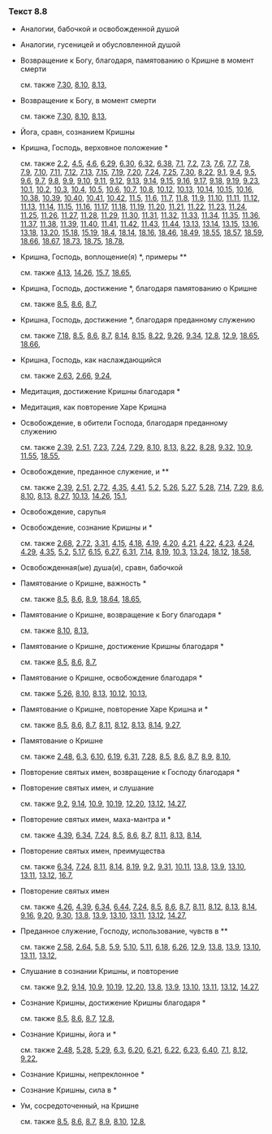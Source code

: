 ### Текст 8.8
	
- Аналогии, бабочкой и освобожденной душой

	
- Аналогии, гусеницей и обусловленной душой

	
- Возвращение к Богу, благодаря, памятованию о Кришне в момент смерти

	см. также  [7.30](../07/0730.md),  [8.10](../08/0810.md),  [8.13](../08/0813.md), 
	
- Возвращение к Богу, в момент смерти

	см. также  [7.30](../07/0730.md),  [8.10](../08/0810.md),  [8.13](../08/0813.md), 
	
- Йога, сравн, сознанием Кришны

	
- Кришна, Господь, верховное положение *

	см. также  [2.2](../02/0202.md),  [4.5](../04/0405.md),  [4.6](../04/0406.md),  [6.29](../06/0629.md),  [6.30](../06/0630.md),  [6.32](../06/0632.md),  [6.38](../06/0638.md),  [7.1](../07/0701.md),  [7.2](../07/0702.md),  [7.3](../07/0703.md),  [7.6](../07/0706.md),  [7.7](../07/0707.md),  [7.8](../07/0708.md),  [7.9](../07/0709.md),  [7.10](../07/0710.md),  [7.11](../07/0711.md),  [7.12](../07/0712.md),  [7.13](../07/0713.md),  [7.15](../07/0715.md),  [7.19](../07/0719.md),  [7.20](../07/0720.md),  [7.24](../07/0724.md),  [7.25](../07/0725.md),  [7.30](../07/0730.md),  [8.22](../08/0822.md),  [9.1](../09/0901.md),  [9.4](../09/0904.md),  [9.5](../09/0905.md),  [9.6](../09/0906.md),  [9.7](../09/0907.md),  [9.8](../09/0908.md),  [9.9](../09/0909.md),  [9.10](../09/0910.md),  [9.11](../09/0911.md),  [9.12](../09/0912.md),  [9.13](../09/0913.md),  [9.14](../09/0914.md),  [9.15](../09/0915.md),  [9.16](../09/0916.md),  [9.17](../09/0917.md),  [9.18](../09/0918.md),  [9.19](../09/0919.md),  [9.23](../09/0923.md),  [10.1](../10/1001.md),  [10.2](../10/1002.md),  [10.3](../10/1003.md),  [10.4](../10/1004.md),  [10.5](../10/1005.md),  [10.6](../10/1006.md),  [10.7](../10/1007.md),  [10.8](../10/1008.md),  [10.12](../10/1012.md),  [10.13](../10/1013.md),  [10.14](../10/1014.md),  [10.15](../10/1015.md),  [10.16](../10/1016.md),  [10.38](../10/1038.md),  [10.39](../10/1039.md),  [10.40](../10/1040.md),  [10.41](../10/1041.md),  [10.42](../10/1042.md),  [11.5](../11/1105.md),  [11.6](../11/1106.md),  [11.7](../11/1107.md),  [11.8](../11/1108.md),  [11.9](../11/1109.md),  [11.10](../11/1110.md),  [11.11](../11/1111.md),  [11.12](../11/1112.md),  [11.13](../11/1113.md),  [11.14](../11/1114.md),  [11.15](../11/1115.md),  [11.16](../11/1116.md),  [11.17](../11/1117.md),  [11.18](../11/1118.md),  [11.19](../11/1119.md),  [11.20](../11/1120.md),  [11.21](../11/1121.md),  [11.22](../11/1122.md),  [11.23](../11/1123.md),  [11.24](../11/1124.md),  [11.25](../11/1125.md),  [11.26](../11/1126.md),  [11.27](../11/1127.md),  [11.28](../11/1128.md),  [11.29](../11/1129.md),  [11.30](../11/1130.md),  [11.31](../11/1131.md),  [11.32](../11/1132.md),  [11.33](../11/1133.md),  [11.34](../11/1134.md),  [11.35](../11/1135.md),  [11.36](../11/1136.md),  [11.37](../11/1137.md),  [11.38](../11/1138.md),  [11.39](../11/1139.md),  [11.40](../11/1140.md),  [11.41](../11/1141.md),  [11.42](../11/1142.md),  [11.43](../11/1143.md),  [11.44](../11/1144.md),  [13.13](../13/1313.md),  [13.14](../13/1314.md),  [13.15](../13/1315.md),  [13.16](../13/1316.md),  [13.18](../13/1318.md),  [13.20](../13/1320.md),  [15.18](../15/1518.md),  [15.19](../15/1519.md),  [18.4](../18/1804.md),  [18.14](../18/1814.md),  [18.16](../18/1816.md),  [18.46](../18/1846.md),  [18.49](../18/1849.md),  [18.55](../18/1855.md),  [18.57](../18/1857.md),  [18.59](../18/1859.md),  [18.66](../18/1866.md),  [18.67](../18/1867.md),  [18.73](../18/1873.md),  [18.75](../18/1875.md),  [18.78](../18/1878.md), 
	
- Кришна, Господь, воплощение(я) *, примеры **

	см. также  [4.13](../04/0413.md),  [14.26](../14/1426.md),  [15.7](../15/1507.md),  [18.65](../18/1865.md), 
	
- Кришна, Господь, достижение *, благодаря памятованию о Кришне

	см. также  [8.5](../08/0805.md),  [8.6](../08/0806.md),  [8.7](../08/0807.md), 
	
- Кришна, Господь, достижение *, благодаря преданному служению

	см. также  [7.18](../07/0718.md),  [8.5](../08/0805.md),  [8.6](../08/0806.md),  [8.7](../08/0807.md),  [8.14](../08/0814.md),  [8.15](../08/0815.md),  [8.22](../08/0822.md),  [9.26](../09/0926.md),  [9.34](../09/0934.md),  [12.8](../12/1208.md),  [12.9](../12/1209.md),  [18.65](../18/1865.md),  [18.66](../18/1866.md), 
	
- Кришна, Господь, как наслаждающийся

	см. также  [2.63](../02/0263.md),  [2.66](../02/0266.md),  [9.24](../09/0924.md), 
	
- Медитация, достижение Кришны благодаря *

	
- Медитация, как повторение Харе Кришна

	
- Освобождение, в обители Господа, благодаря преданному служению

	см. также  [2.39](../02/0239.md),  [2.51](../02/0251.md),  [7.23](../07/0723.md),  [7.24](../07/0724.md),  [7.29](../07/0729.md),  [8.10](../08/0810.md),  [8.13](../08/0813.md),  [8.22](../08/0822.md),  [8.28](../08/0828.md),  [9.32](../09/0932.md),  [10.9](../10/1009.md),  [11.55](../11/1155.md),  [18.55](../18/1855.md), 
	
- Освобождение, преданное служение, и **

	см. также  [2.39](../02/0239.md),  [2.51](../02/0251.md),  [2.72](../02/0272.md),  [4.35](../04/0435.md),  [4.41](../04/0441.md),  [5.2](../05/0502.md),  [5.26](../05/0526.md),  [5.27](../05/0527.md),  [5.28](../05/0528.md),  [7.14](../07/0714.md),  [7.29](../07/0729.md),  [8.6](../08/0806.md),  [8.10](../08/0810.md),  [8.13](../08/0813.md),  [8.27](../08/0827.md),  [10.13](../10/1013.md),  [14.26](../14/1426.md),  [15.1](../15/1501.md), 
	
- Освобождение, сарупья

	
- Освобождение, сознание Кришны и *

	см. также  [2.68](../02/0268.md),  [2.72](../02/0272.md),  [3.31](../03/0331.md),  [4.15](../04/0415.md),  [4.18](../04/0418.md),  [4.19](../04/0419.md),  [4.20](../04/0420.md),  [4.21](../04/0421.md),  [4.22](../04/0422.md),  [4.23](../04/0423.md),  [4.24](../04/0424.md),  [4.29](../04/0429.md),  [4.35](../04/0435.md),  [5.2](../05/0502.md),  [5.17](../05/0517.md),  [6.15](../06/0615.md),  [6.27](../06/0627.md),  [6.31](../06/0631.md),  [7.14](../07/0714.md),  [8.19](../08/0819.md),  [10.3](../10/1003.md),  [13.24](../13/1324.md),  [18.12](../18/1812.md),  [18.58](../18/1858.md), 
	
- Освобожденная(ые) душа(и), сравн, бабочкой

	
- Памятование о Кришне, важность *

	см. также  [8.5](../08/0805.md),  [8.6](../08/0806.md),  [8.9](../08/0809.md),  [18.64](../18/1864.md),  [18.65](../18/1865.md), 
	
- Памятование о Кришне, возвращение к Богу благодаря *

	см. также  [8.10](../08/0810.md),  [8.13](../08/0813.md), 
	
- Памятование о Кришне, достижение Кришны благодаря *

	см. также  [8.5](../08/0805.md),  [8.6](../08/0806.md),  [8.7](../08/0807.md), 
	
- Памятование о Кришне, освобождение благодаря *

	см. также  [5.26](../05/0526.md),  [8.10](../08/0810.md),  [8.13](../08/0813.md),  [10.12](../10/1012.md),  [10.13](../10/1013.md), 
	
- Памятование о Кришне, повторение Харе Кришна и *

	см. также  [8.5](../08/0805.md),  [8.6](../08/0806.md),  [8.7](../08/0807.md),  [8.11](../08/0811.md),  [8.12](../08/0812.md),  [8.13](../08/0813.md),  [8.14](../08/0814.md),  [9.27](../09/0927.md), 
	
- Памятование о Кришне

	см. также  [2.48](../02/0248.md),  [6.3](../06/0603.md),  [6.10](../06/0610.md),  [6.19](../06/0619.md),  [6.31](../06/0631.md),  [7.28](../07/0728.md),  [8.5](../08/0805.md),  [8.6](../08/0806.md),  [8.7](../08/0807.md),  [8.9](../08/0809.md),  [8.10](../08/0810.md), 
	
- Повторение святых имен, возвращение к Господу благодаря *

	
- Повторение святых имен, и слушание

	см. также  [9.2](../09/0902.md),  [9.14](../09/0914.md),  [10.9](../10/1009.md),  [10.19](../10/1019.md),  [12.20](../12/1220.md),  [13.12](../13/1312.md),  [14.27](../14/1427.md), 
	
- Повторение святых имен, маха-мантра и *

	см. также  [4.39](../04/0439.md),  [6.34](../06/0634.md),  [7.24](../07/0724.md),  [8.5](../08/0805.md),  [8.6](../08/0806.md),  [8.7](../08/0807.md),  [8.11](../08/0811.md),  [8.13](../08/0813.md),  [8.14](../08/0814.md), 
	
- Повторение святых имен, преимущества

	см. также  [6.34](../06/0634.md),  [7.24](../07/0724.md),  [8.11](../08/0811.md),  [8.14](../08/0814.md),  [8.19](../08/0819.md),  [9.2](../09/0902.md),  [9.31](../09/0931.md),  [10.11](../10/1011.md),  [13.8](../13/1308.md),  [13.9](../13/1309.md),  [13.10](../13/1310.md),  [13.11](../13/1311.md),  [13.12](../13/1312.md),  [16.7](../16/1607.md), 
	
- Повторение святых имен

	см. также  [4.26](../04/0426.md),  [4.39](../04/0439.md),  [6.34](../06/0634.md),  [6.44](../06/0644.md),  [7.24](../07/0724.md),  [8.5](../08/0805.md),  [8.6](../08/0806.md),  [8.7](../08/0807.md),  [8.11](../08/0811.md),  [8.12](../08/0812.md),  [8.13](../08/0813.md),  [8.14](../08/0814.md),  [9.16](../09/0916.md),  [9.20](../09/0920.md),  [9.30](../09/0930.md),  [13.8](../13/1308.md),  [13.9](../13/1309.md),  [13.10](../13/1310.md),  [13.11](../13/1311.md),  [13.12](../13/1312.md),  [14.27](../14/1427.md), 
	
- Преданное служение, Господу, использование, чувств в **

	см. также  [2.58](../02/0258.md),  [2.64](../02/0264.md),  [5.8](../05/0508.md),  [5.9](../05/0509.md),  [5.10](../05/0510.md),  [5.11](../05/0511.md),  [6.18](../06/0618.md),  [6.26](../06/0626.md),  [12.9](../12/1209.md),  [13.8](../13/1308.md),  [13.9](../13/1309.md),  [13.10](../13/1310.md),  [13.11](../13/1311.md),  [13.12](../13/1312.md), 
	
- Слушание в сознании Кришны, и повторение

	см. также  [9.2](../09/0902.md),  [9.14](../09/0914.md),  [10.9](../10/1009.md),  [10.19](../10/1019.md),  [12.20](../12/1220.md),  [13.8](../13/1308.md),  [13.9](../13/1309.md),  [13.10](../13/1310.md),  [13.11](../13/1311.md),  [13.12](../13/1312.md),  [14.27](../14/1427.md), 
	
- Сознание Кришны, достижение Кришны благодаря *

	см. также  [8.5](../08/0805.md),  [8.6](../08/0806.md),  [8.7](../08/0807.md),  [12.8](../12/1208.md), 
	
- Сознание Кришны, йога и *

	см. также  [2.48](../02/0248.md),  [5.28](../05/0528.md),  [5.29](../05/0529.md),  [6.3](../06/0603.md),  [6.20](../06/0620.md),  [6.21](../06/0621.md),  [6.22](../06/0622.md),  [6.23](../06/0623.md),  [6.40](../06/0640.md),  [7.1](../07/0701.md),  [8.12](../08/0812.md),  [9.22](../09/0922.md), 
	
- Сознание Кришны, непреклонное *

	
- Сознание Кришны, сила в *

	
- Ум, сосредоточенный, на Кришне

	см. также  [8.5](../08/0805.md),  [8.6](../08/0806.md),  [8.7](../08/0807.md),  [8.9](../08/0809.md),  [8.10](../08/0810.md),  [12.8](../12/1208.md), 
